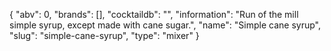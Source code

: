 {
    "abv": 0,
    "brands": [],
    "cocktaildb": "",
    "information": "Run of the mill simple syrup, except made with cane sugar.",
    "name": "Simple cane syrup",
    "slug": "simple-cane-syrup",
    "type": "mixer"
}